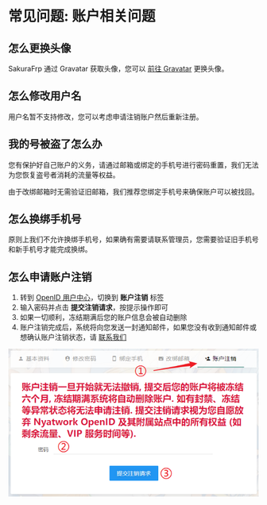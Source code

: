 # 常见问题: 账户相关问题

## 怎么更换头像

SakuraFrp 通过 Gravatar 获取头像，您可以 [前往 Gravatar](https://www.gravatar.com/ ':target=_blank') 更换头像。

## 怎么修改用户名

用户名暂不支持修改，您可以考虑申请注销账户然后重新注册。

## 我的号被盗了怎么办

您有保护好自己账户的义务，请通过邮箱或绑定的手机号进行密码重置，我们无法为您恢复盗号者消耗的流量等权益。

由于改绑邮箱时无需验证旧邮箱，我们推荐您绑定手机号来确保账户可以被找回。

## 怎么换绑手机号

原则上我们不允许换绑手机号，如果确有需要请联系管理员，您需要验证旧手机号和新手机号才能完成换绑。

## 怎么申请账户注销

1. 转到 [OpenID 用户中心](https://openid.13a.com/user#tab-4 ':target=_blank')，切换到 **账户注销** 标签
1. 输入密码并点击 **提交注销请求**，按提示操作即可
1. 如果一切顺利，冻结期满后您的账户信息会被自动删除
1. 账户注销完成后，系统将向您发送一封通知邮件，如果您没有收到通知邮件或想确认账户注销状态，请 [联系我们](/about#contact-us)

![](_images/account-delete.png)
